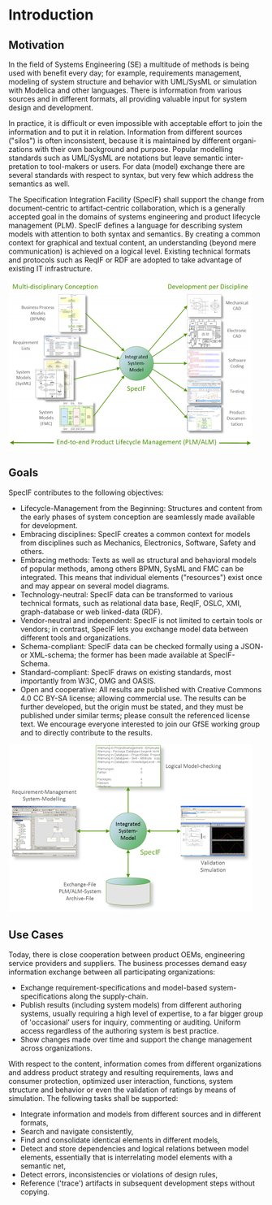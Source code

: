 ﻿# Introduction

## Motivation

In the field of Systems Engineering (SE) a multitude of methods is being used with benefit every day; 
for example, requirements mana­gement, modeling of system structure and behavior with UML/SysML or simulation with 
Modelica and other languages. There is infor­mation from various sources and in different formats, all providing valuable 
input for system design and development.

In practice, it is difficult or even impossible with acceptable effort to join the information and to put it in relation. 
Information from diffe­rent sources ("silos") is often inconsistent, because it is main­tained by different organi­zations 
with their own background and purpose. 
Popular modelling standards such as UML/SysML are notations but leave semantic 
inter­pretation to tool-makers or users. For data (model) exchange there are several standards with respect to syntax, 
but very few which address the semantics as well.

The Specification Integration Facility (SpecIF) shall support the change from document-centric to artifact-centric colla­boration, which is a generally accepted goal in the domains of systems engineering and product lifecycle management (PLM). 
SpecIF defines a language for describing system models with attention to both syntax and semantics. By creating a common context for graphical and textual content, an understanding (beyond mere communi­cation) is achieved on a logical level. 
Existing technical formats and protocols such as ReqIF or RDF are adopted to take advantage of existing IT infra­structure.

![End-to-end product lifecycle management](./images/End-to-end-Product-Lifecycle-Management-en-960-2ba1f6c4.png)

## Goals

SpecIF contributes to the following objectives:

* Lifecycle-Management from the Beginning: Structures and content from the early phases of system conception are seam­lessly made available for development.
* Embracing disciplines: SpecIF creates a common context for models from disciplines such as Mechanics, Electronics, Software, Safety and others.
* Embracing methods: Texts as well as structural and behavioral models of popular methods, among others BPMN, SysML and FMC can be integrated. This means that individual elements ("resources") exist once and may appear on several model diagrams.
* Technology-neutral: SpecIF data can be transformed to various technical formats, such as relational data base, ReqIF, OSLC, XMI, graph-database or web linked-data (RDF).
* Vendor-neutral and independent: SpecIF is not limited to certain tools or vendors; in contrast, SpecIF lets you exchange model data between different tools and organizations.
* Schema-compliant: SpecIF data can be checked formally using a JSON- or XML-schema; the former has been made available at SpecIF-Schema.
* Standard-compliant: SpecIF draws on existing standards, most importantly from W3C, OMG and OASIS.
* Open and cooperative: All results are published with Creative Commons 4.0 CC BY-SA license; allowing commercial use. The results can be further developed, but the origin must be stated, and they must be published under similar terms; please consult the referenced license text. We encou­rage everyone interested to join our GfSE working group and to directly contribute to the results.

![End-to-end product lifecycle management](./images/Specif-Goals-en-960-b271de15.png)

## Use Cases

Today, there is close cooperation between product OEMs, engineering service providers and suppliers. The business processes demand easy information exchange between all participating organizations:

* Exchange requirement-specifications and model-based system-specifications along the supply-chain.
* Publish results (including system models) from different authoring systems, usually requiring a high level of expertise, to a far bigger group of 'occasional' users for inquiry, commenting or auditing. Uniform access regardless of the authoring system is best practice.
* Show changes made over time and support the change management across organizations.

With respect to the content, information comes from different organizations and address product strategy and resulting requirements, laws and consumer protection, optimized user interaction, functions, system structure and behavior or even the validation of ratings by means of simulation. 
The following tasks shall be supported:

* Integrate information and models from different sources and in different formats,
* Search and navigate consistently,
* Find and consolidate identical elements in different models,
* Detect and store dependencies and logical relations between model elements, essentially that is interrelating model elements with a semantic net,
* Detect errors, inconsistencies or violations of design rules,
* Reference ('trace') artifacts in subsequent development steps without copying.


